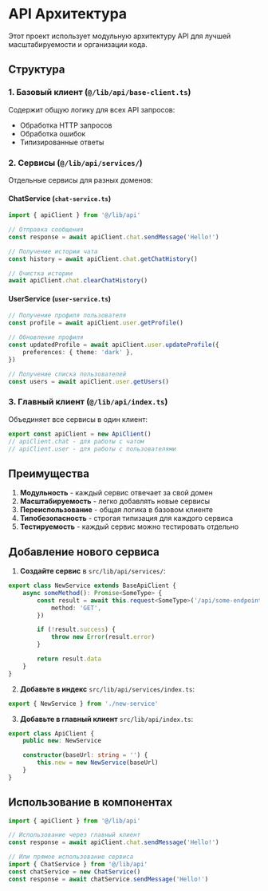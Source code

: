 # API Архитектура

Этот проект использует модульную архитектуру API для лучшей масштабируемости и организации кода.

## Структура

### 1. Базовый клиент (`@/lib/api/base-client.ts`)

Содержит общую логику для всех API запросов:

- Обработка HTTP запросов
- Обработка ошибок
- Типизированные ответы

### 2. Сервисы (`@/lib/api/services/`)

Отдельные сервисы для разных доменов:

#### ChatService (`chat-service.ts`)

```typescript
import { apiClient } from '@/lib/api'

// Отправка сообщения
const response = await apiClient.chat.sendMessage('Hello!')

// Получение истории чата
const history = await apiClient.chat.getChatHistory()

// Очистка истории
await apiClient.chat.clearChatHistory()
```

#### UserService (`user-service.ts`)

```typescript
// Получение профиля пользователя
const profile = await apiClient.user.getProfile()

// Обновление профиля
const updatedProfile = await apiClient.user.updateProfile({
	preferences: { theme: 'dark' },
})

// Получение списка пользователей
const users = await apiClient.user.getUsers()
```

### 3. Главный клиент (`@/lib/api/index.ts`)

Объединяет все сервисы в один клиент:

```typescript
export const apiClient = new ApiClient()
// apiClient.chat - для работы с чатом
// apiClient.user - для работы с пользователями
```

## Преимущества

1. **Модульность** - каждый сервис отвечает за свой домен
2. **Масштабируемость** - легко добавлять новые сервисы
3. **Переиспользование** - общая логика в базовом клиенте
4. **Типобезопасность** - строгая типизация для каждого сервиса
5. **Тестируемость** - каждый сервис можно тестировать отдельно

## Добавление нового сервиса

1. **Создайте сервис** в `src/lib/api/services/`:

```typescript
export class NewService extends BaseApiClient {
	async someMethod(): Promise<SomeType> {
		const result = await this.request<SomeType>('/api/some-endpoint', {
			method: 'GET',
		})

		if (!result.success) {
			throw new Error(result.error)
		}

		return result.data
	}
}
```

2. **Добавьте в индекс** `src/lib/api/services/index.ts`:

```typescript
export { NewService } from './new-service'
```

3. **Добавьте в главный клиент** `src/lib/api/index.ts`:

```typescript
export class ApiClient {
	public new: NewService

	constructor(baseUrl: string = '') {
		this.new = new NewService(baseUrl)
	}
}
```

## Использование в компонентах

```typescript
import { apiClient } from '@/lib/api'

// Использование через главный клиент
const response = await apiClient.chat.sendMessage('Hello!')

// Или прямое использование сервиса
import { ChatService } from '@/lib/api'
const chatService = new ChatService()
const response = await chatService.sendMessage('Hello!')
```

